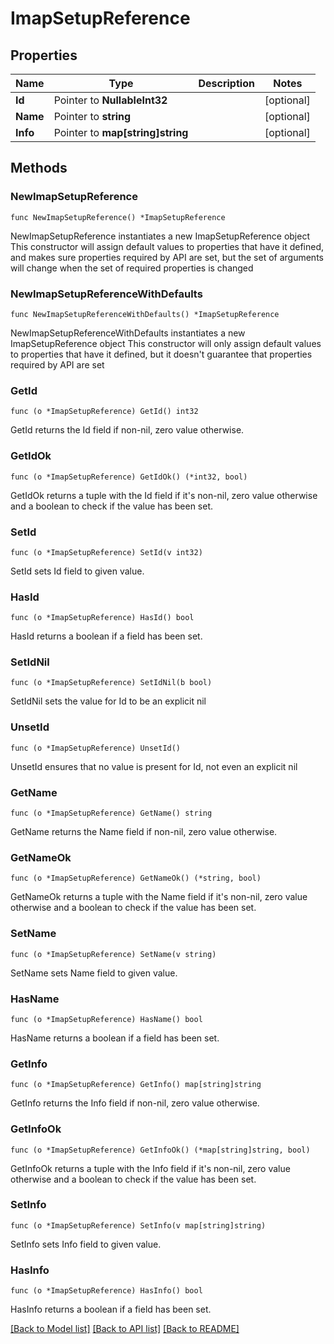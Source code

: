 # ImapSetupReference

## Properties

Name | Type | Description | Notes
------------ | ------------- | ------------- | -------------
**Id** | Pointer to **NullableInt32** |  | [optional] 
**Name** | Pointer to **string** |  | [optional] 
**Info** | Pointer to **map[string]string** |  | [optional] 

## Methods

### NewImapSetupReference

`func NewImapSetupReference() *ImapSetupReference`

NewImapSetupReference instantiates a new ImapSetupReference object
This constructor will assign default values to properties that have it defined,
and makes sure properties required by API are set, but the set of arguments
will change when the set of required properties is changed

### NewImapSetupReferenceWithDefaults

`func NewImapSetupReferenceWithDefaults() *ImapSetupReference`

NewImapSetupReferenceWithDefaults instantiates a new ImapSetupReference object
This constructor will only assign default values to properties that have it defined,
but it doesn't guarantee that properties required by API are set

### GetId

`func (o *ImapSetupReference) GetId() int32`

GetId returns the Id field if non-nil, zero value otherwise.

### GetIdOk

`func (o *ImapSetupReference) GetIdOk() (*int32, bool)`

GetIdOk returns a tuple with the Id field if it's non-nil, zero value otherwise
and a boolean to check if the value has been set.

### SetId

`func (o *ImapSetupReference) SetId(v int32)`

SetId sets Id field to given value.

### HasId

`func (o *ImapSetupReference) HasId() bool`

HasId returns a boolean if a field has been set.

### SetIdNil

`func (o *ImapSetupReference) SetIdNil(b bool)`

 SetIdNil sets the value for Id to be an explicit nil

### UnsetId
`func (o *ImapSetupReference) UnsetId()`

UnsetId ensures that no value is present for Id, not even an explicit nil
### GetName

`func (o *ImapSetupReference) GetName() string`

GetName returns the Name field if non-nil, zero value otherwise.

### GetNameOk

`func (o *ImapSetupReference) GetNameOk() (*string, bool)`

GetNameOk returns a tuple with the Name field if it's non-nil, zero value otherwise
and a boolean to check if the value has been set.

### SetName

`func (o *ImapSetupReference) SetName(v string)`

SetName sets Name field to given value.

### HasName

`func (o *ImapSetupReference) HasName() bool`

HasName returns a boolean if a field has been set.

### GetInfo

`func (o *ImapSetupReference) GetInfo() map[string]string`

GetInfo returns the Info field if non-nil, zero value otherwise.

### GetInfoOk

`func (o *ImapSetupReference) GetInfoOk() (*map[string]string, bool)`

GetInfoOk returns a tuple with the Info field if it's non-nil, zero value otherwise
and a boolean to check if the value has been set.

### SetInfo

`func (o *ImapSetupReference) SetInfo(v map[string]string)`

SetInfo sets Info field to given value.

### HasInfo

`func (o *ImapSetupReference) HasInfo() bool`

HasInfo returns a boolean if a field has been set.


[[Back to Model list]](../README.md#documentation-for-models) [[Back to API list]](../README.md#documentation-for-api-endpoints) [[Back to README]](../README.md)


